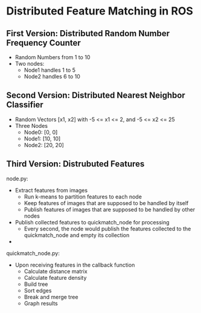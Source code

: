 # Distributed Feature Matching in ROS

## First Version: Distributed Random Number Frequency Counter

- Random Numbers from 1 to 10
- Two nodes:
  - Node1 handles 1 to 5
  - Node2 handles 6 to 10

## Second Version: Distributed Nearest Neighbor Classifier

- Random Vectors [x1, x2] with -5 <= x1 <= 2, and -5 <= x2 <= 25
- Three Nodes
  - Node0: [0, 0]
  - Node1: [10, 10]
  - Node2: [20, 20]

## Third Version: Distrubuted Features

node.py:

- Extract features from images
  - Run k-means to partition features to each node
  - Keep features of images that are supposed to be handled by itself
  - Publish features of images that are supposed to be handled by other nodes
- Publish collected features to quickmatch_node for processing
  - Every second, the node would publish the features collected to the quickmatch_node and empty its collection
- 

quickmatch_node.py:

- Upon receiving features in the callback function
  - Calculate distance matrix
  - Calculate feature density
  - Build tree
  - Sort edges
  - Break and merge tree
  - Graph results